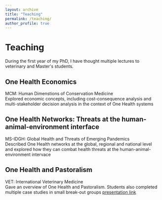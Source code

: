 ```yaml
---
layout: archive
title: "Teaching"
permalink: /teaching/
author_profile: true
---
```


# Teaching

During the first year of my PhD, I have thought multiple lectures to veterinary and Master's students.

## One Health Economics
  MCM: Human Dimenstions of Conservation Medicine  
  Explored economic concepts, including cost-consequence analysis and multi-stakeholder decision analysis in the context of One Health systems

## One Health Networks: Threats at the human-animal-environment interface
  MS-IDGH: Global Health and Threats of Emerging Pandemics  
  Described One Health networks at the global, regional and national level and explored how they can combat health threats at the human-animal-environment intervace
  
## One Health and Pastoralism
  VET: International Veterinary Medicine  
  Gave an overview of One Health and Pastoralism. Students also completed multiple case studies in small break-out groups [presentation link](https://www.icloud.com/keynote/024f54e8nWe8HETuLMleNqMUA#Evan_Griffith_One_Health_and_Pastoralism) 
